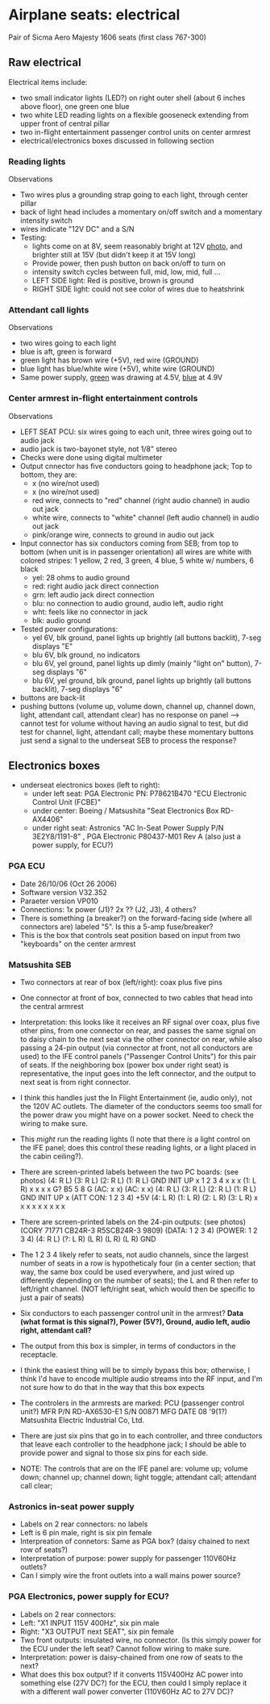 # Airplane seats: electrical

Pair of Sicma Aero Majesty 1606 seats (first class 767-300)

## Raw electrical

Electrical items include:
* two small indicator lights (LED?) on right outer shell (about 6 inches above floor), one green one blue
* two white LED reading lights on a flexible gooseneck extending from upper front of central pillar
* two in-flight entertainment passenger control units on center armrest
* electrical/electronics boxes discussed in following section

### Reading lights

Observations
* Two wires plus a grounding strap going to each light, through center pillar
* back of light head includes a momentary on/off switch and a momentary intensity switch
* wires indicate "12V DC" and a S/N
* Testing:
  * lights come on at 8V, seem reasonably bright at 12V [photo](../media/101-reading-light.jpg), and brighter still at 15V (but didn't keep it at 15V long)
  * Provide power, then push button on back on/off to turn on
  * intensity switch cycles between full, mid, low, mid, full ...
  * LEFT SIDE light: Red is positive, brown is ground
  * RIGHT SIDE light: could not see color of wires due to heatshrink

### Attendant call lights

Observations
* two wires going to each light
* blue is aft, green is forward
* green light has brown wire (+5V), red wire (GROUND)
* blue light has blue/white wire (+5V), white wire (GROUND)
* Same power supply, [green](../media/102-green-light.jpg) was drawing at 4.5V, [blue](../media/103-blue-light.jpg) at 4.9V

### Center armrest in-flight entertainment controls

Observations
* LEFT SEAT PCU: six wires going to each unit, three wires going out to audio jack
* audio jack is two-bayonet style, not 1/8" stereo
* Checks were done using digital multimeter
* Output cnnector has five conductors going to headphone jack; Top to bottom, they are:
  * x (no wire/not used)
  * x (no wire/not used)
  * red wire, connects to "red" channel (right audio channel) in audio out jack
  * white wire, connects to "white" channel (left audio channel) in audio out jack
  * pink/orange wire, connects to ground in audio out jack
* Input connector has six conductors coming from SEB; from top to bottom (when unit is in passenger orientation) all wires are white with colored stripes: 1 yellow, 2 red, 3 green, 4 blue, 5 white w/ numbers, 6 black
  * yel: 28 ohms to audio ground
  * red: right audio jack direct connection
  * grn: left audio jack direct connection
  * blu: no connection to audio ground, audio left, audio right
  * wht: feels like no connector in jack
  * blk: audio ground
* Tested power configurations:
  * yel 6V, blk ground, panel lights up brightly (all buttons backlit), 7-seg displays "E"
  * blu 6V, blk ground, no indicators
  * blu 6V, yel ground, panel lights up dimly (mainly "light on" button), 7-seg displays "6"
  * blu 6V, yel ground, blk ground, panel lights up brightly (all buttons backlit), 7-seg displays "6"
* buttons are back-lit
* pushing buttons (volume up, volume down, channel up, channel down, light, attendant call, attendant clear) has no response on panel --> cannot test for volume without having an audio signal to test, but did test for channel, light, attendant call; maybe these momentary buttons just send a signal to the underseat SEB to process the response?

## Electronics boxes

* underseat electronics boxes (left to right):
  * under left seat: PGA Electronic PN: P78621B470 "ECU Electronic Control Unit (FCBE)"
  * under center: Boeing / Matsushita "Seat Electronics Box RD-AX4406"
  * under right seat: Astronics "AC In-Seat Power Supply P/N 3E2Y8/1191-8" , PGA Electronic P80437-M01 Rev A (also just a power supply, for ECU?)

### PGA ECU
* Date 26/10/06 (Oct 26 2006)
* Software version V32.352
* Paraeter version VP010
* Connections: 1x power (J1)? 2x ?? (J2, J3), 4 others?
* There is something (a breaker?) on the forward-facing side (where all connectors are) labeled "5". Is this a 5-amp fuse/breaker?
* This is the box that controls seat position based on input from two "keyboards" on the center armrest

### Matsushita SEB
* Two connectors at rear of box (left/right): coax plus five pins
* One connector at front of box, connected to two cables that head into the central armrest
* Interpretation: this looks like it receives an RF signal over coax, plus five other pins, from one connector on rear, and passes the same signal on to daisy chain to the next seat via the other connector on rear, while also passing a 24-pin output (via connector at front, not all conductors are used) to the IFE control panels ("Passenger Control Units") for this pair of seats. If the neighboring box (power box under right seat) is representative, the input goes into the left connector, and the output to next seat is from right connector.
* I think this handles just the In Flight Entertainment (ie, audio only), not the 120V AC outlets. The diameter of the conductors seems too small for the power draw you might have on a power socket. Need to check the wiring to make sure.
* This *might* run the reading lights (I note that there *is* a light control on the IFE panel; does this control these reading lights, or a light placed in the cabin ceiling?).
* There are screen-printed labels between the two PC boards: (see photos)
(4: R L) (3: R L) (2: R L) (1: R L) GND INIT UP x 1 2 3 4 x x x (1: L R) x x x x G? B5 5 8 G (AC: x x) (AC: x x)
(4: R L) (3: R L) (2: R L) (1: R L) GND INIT UP x (ATT CON: 1 2 3 4) +5V (4: L R) (1: L R) (2: L R) (3: L R) x x x x x x x x x
* There are screen-printed labels on the 24-pin outputs: (see photos)(CORY 71771 CB24R-3 R5SCB24R-3 9809)
(DATA: 1 2 3 4) (POWER: 1 2 3 4) (4: R L) (?: L R) (L R) (L R) (L R) GND
* The 1 2 3 4 likely refer to seats, not audio channels, since the largest number of seats in a row is hypotheticaly four (in a center section; that way, the same box could be used everywhere, and just wired up differently depending on the number of seats); the L and R then refer to left/right channel. (NOT left/right seat, which would then be specific to just a pair of seats)
* Six conductors to each passenger control unit in the armrest? **Data (what format is this signal?), Power (5V?), Ground, audio left, audio right, attendant call?**

* The output from this box is simpler, in terms of conductors in the receptacle. 
* I think the easiest thing will be to simply bypass this box; otherwise, I think I'd have to encode multiple audio streams into the RF input, and I'm not sure how to do that in the way that this box expects


* The controlers in the armrests are marked: PCU (passenger control unit?) MFR P/N RD-AX6530-E1 S/N 00871 MFG DATE 08 '9(1?) Matsushita Electric Industrial Co, Ltd.
* There are just six pins that go in to each controller, and three conductors that leave each controller to the headphone jack; I should be able to provide power and signal to those six pins for each side.

* NOTE: The controls that are on the IFE panel are: volume up; volume down; channel up; channel down; light toggle; attendant call; attendant call clear;

### Astronics in-seat power supply

* Labels on 2 rear connectors: no labels
* Left is 6 pin male, right is six pin female
* Interpreation of connetors: Same as PGA box? (daisy chained to next row of seats?)
* Interpretation of purpose: power supply for passenger 110V60Hz outlets?
* Can I simply wire the front outlets into a wall mains power source?

### PGA Electronics, power supply for ECU?

* Labels on 2 rear connectors:
* Left: "X1 INPUT 115V 400Hz", six pin male 
* Right: "X3 OUTPUT next SEAT", six pin female
* Two front outputs: insulated wire, no connector. (Is this simply power for the ECU under the left seat? Cannot follow wiring to make sure.
* Interpretation: power is daisy-chained from one row of seats to the next?
* What does this box output? If it converts 115V400Hz AC power into something else (27V DC?) for the ECU, then could I simply replace it with a different wall power converter (110V60Hz AC to 27V DC)?
